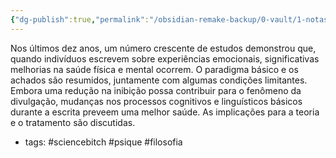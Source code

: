 ```yaml
---
{"dg-publish":true,"permalink":"/obsidian-remake-backup/0-vault/1-notas-literais/insight-pensamento-e-meditacao/writing-about-emotional-experiences-as-a-therapeutic-process/","tags":["sciencebitch","psique","filosofia"],"dgHomeLink":true,"dgShowLocalGraph":true,"dgShowFileTree":true,"dgEnableSearch":true,"noteIcon":""}
---
```


Nos últimos dez anos, um número crescente de estudos demonstrou que, quando indivíduos escrevem sobre experiências emocionais, significativas melhorias na saúde física e mental ocorrem. O paradigma básico e os achados são resumidos, juntamente com algumas condições limitantes. Embora uma redução na inibição possa contribuir para o fenômeno da divulgação, mudanças nos processos cognitivos e linguísticos básicos durante a escrita preveem uma melhor saúde. As implicações para a teoria e o tratamento são discutidas.

- tags: #sciencebitch #psique #filosofia